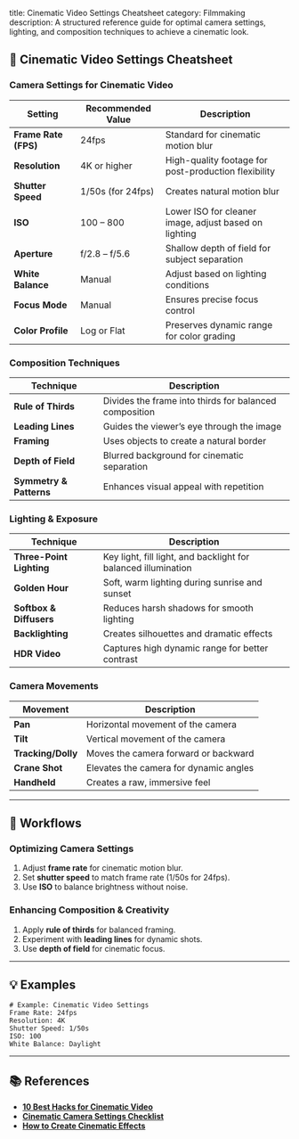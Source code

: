 title: Cinematic Video Settings Cheatsheet
category: Filmmaking
description: A structured reference guide for optimal camera settings, lighting, and composition techniques to achieve a cinematic look.

## 🎥 **Cinematic Video Settings Cheatsheet**

### **Camera Settings for Cinematic Video**

| Setting                    | Recommended Value | Description                                           |
| -------------------------- | ----------------- | ----------------------------------------------------- |
| **Frame Rate (FPS)** | 24fps             | Standard for cinematic motion blur                    |
| **Resolution**       | 4K or higher      | High-quality footage for post-production flexibility  |
| **Shutter Speed**    | 1/50s (for 24fps) | Creates natural motion blur                           |
| **ISO**              | 100 – 800        | Lower ISO for cleaner image, adjust based on lighting |
| **Aperture**         | f/2.8 – f/5.6    | Shallow depth of field for subject separation         |
| **White Balance**    | Manual            | Adjust based on lighting conditions                   |
| **Focus Mode**       | Manual            | Ensures precise focus control                         |
| **Color Profile**    | Log or Flat       | Preserves dynamic range for color grading             |

### **Composition Techniques**

| Technique                     | Description                                            |
| ----------------------------- | ------------------------------------------------------ |
| **Rule of Thirds**      | Divides the frame into thirds for balanced composition |
| **Leading Lines**       | Guides the viewer’s eye through the image             |
| **Framing**             | Uses objects to create a natural border                |
| **Depth of Field**      | Blurred background for cinematic separation            |
| **Symmetry & Patterns** | Enhances visual appeal with repetition                 |

### **Lighting & Exposure**

| Technique                      | Description                                                    |
| ------------------------------ | -------------------------------------------------------------- |
| **Three-Point Lighting** | Key light, fill light, and backlight for balanced illumination |
| **Golden Hour**          | Soft, warm lighting during sunrise and sunset                  |
| **Softbox & Diffusers**  | Reduces harsh shadows for smooth lighting                      |
| **Backlighting**         | Creates silhouettes and dramatic effects                       |
| **HDR Video**            | Captures high dynamic range for better contrast                |

### **Camera Movements**

| Movement                 | Description                            |
| ------------------------ | -------------------------------------- |
| **Pan**            | Horizontal movement of the camera      |
| **Tilt**           | Vertical movement of the camera        |
| **Tracking/Dolly** | Moves the camera forward or backward   |
| **Crane Shot**     | Elevates the camera for dynamic angles |
| **Handheld**       | Creates a raw, immersive feel          |

---

## 🔄 **Workflows**

### **Optimizing Camera Settings**

1. Adjust **frame rate** for cinematic motion blur.
2. Set **shutter speed** to match frame rate (1/50s for 24fps).
3. Use **ISO** to balance brightness without noise.

### **Enhancing Composition & Creativity**

1. Apply **rule of thirds** for balanced framing.
2. Experiment with **leading lines** for dynamic shots.
3. Use **depth of field** for cinematic focus.

---

## 💡 **Examples**

```plaintext
# Example: Cinematic Video Settings
Frame Rate: 24fps  
Resolution: 4K  
Shutter Speed: 1/50s  
ISO: 100  
White Balance: Daylight  
```

---

## 📚 **References**

- **[10 Best Hacks for Cinematic Video](https://www.flexclip.com/learn/cinematic-video.html)**
- **[Cinematic Camera Settings Checklist](https://www.docfilmacademy.com/blog/camera_settings_checklist)**
- **[How to Create Cinematic Effects](https://filmora.wondershare.com/filmstock-tips/cinematic-video.html)**
